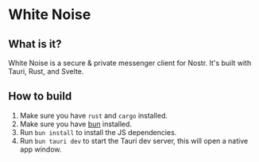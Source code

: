 # White Noise

## What is it?

White Noise is a secure & private messenger client for Nostr. It's built with Tauri, Rust, and Svelte.

## How to build

1. Make sure you have `rust` and `cargo` installed.
2. Make sure you have [bun](https://bun.sh/) installed.
3. Run `bun install` to install the JS dependencies.
4. Run `bun tauri dev` to start the Tauri dev server, this will open a native app window.
